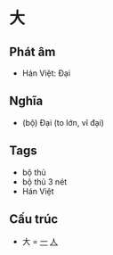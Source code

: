 # 大

## Phát âm
* Hán Việt: Đại

## Nghĩa
* (bộ) Đại (to lớn, vĩ đại)

## Tags
* bộ thủ
* bộ thủ 3 nét
* Hán Việt

## Cấu trúc
* 大 = [一](一.md) [人](人.md)

<script>window.HANZI_FIELD='大';</script>